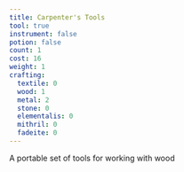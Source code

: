 ```yaml
---
title: Carpenter's Tools
tool: true
instrument: false
potion: false
count: 1
cost: 16
weight: 1
crafting:
  textile: 0
  wood: 1
  metal: 2
  stone: 0
  elementalis: 0
  mithril: 0
  fadeite: 0
---
```


A portable set of tools for working with wood
